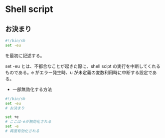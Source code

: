 # Shell script

## お決まり

```sh
#!/bin/sh
set -eu
```

を最初に記述する。

set -eu とは、不都合なことが起きた際に、shell scipt の実行を中断してくれるものである。e がエラー発生時、u が未定義の変数利用時に中断する設定である。

- 一部無効化する方法

```sh
#!/bin/sh
set -eu
# お決まり

set +e
# ここは-eが無効化される
set -e
# 再度有効化される
```
